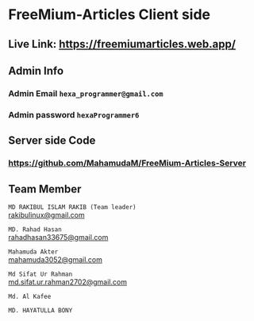 # FreeMium-Articles Client side

## Live Link:  https://freemiumarticles.web.app/

## Admin Info

### Admin Email `hexa_programmer@gmail.com` 
### Admin password `hexaProgrammer6`



## Server side Code

### https://github.com/MahamudaM/FreeMium-Articles-Server

## Team Member

`MD RAKIBUL ISLAM RAKIB (Team leader)`  \
rakibulinux@gmail.com 

`MD. Rahad Hasan`\
rahadhasan33675@gmail.com 

`Mahamuda Akter`\
mahamuda3052@gmail.com 

`Md Sifat Ur Rahman`\
md.sifat.ur.rahman2702@gmail.com 

`Md. Al Kafee`

`MD. HAYATULLA BONY`
